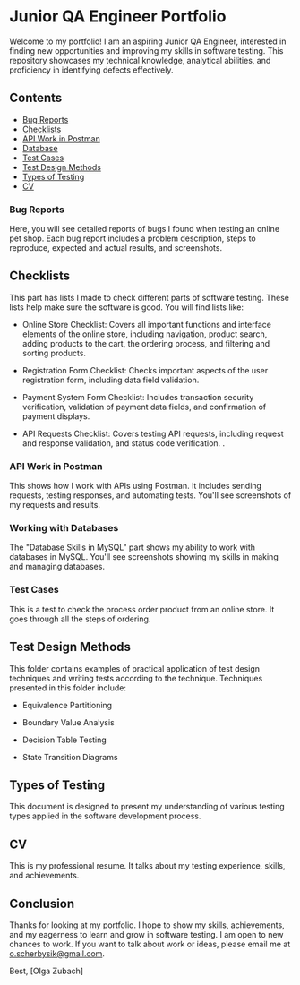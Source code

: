 # Junior QA Engineer Portfolio

Welcome to my portfolio! I am an aspiring Junior QA Engineer, interested in finding new opportunities and improving my skills in software testing. This repository showcases my technical knowledge, analytical abilities, and proficiency in identifying defects effectively.


## Contents

- [Bug Reports](OlyaZubach/Portfolio/bug_reports/)
- [Checklists](#checklists)
- [API Work in Postman](#api-work-in-postman)
- [Database ](#database)
- [Test Cases](#test-cases)
- [Test Design Methods](#test-design-methods)
- [Types of Testing](#types-of-testing)
- [CV](#cv)

### Bug Reports
Here, you will see detailed reports of bugs I found when testing an online pet shop. Each bug report includes a problem description, steps to reproduce, expected and actual results, and screenshots.


## Checklists

This part has lists I made to check different parts of software testing. These lists help make sure the software is good. You will find lists like:


- Online Store Checklist: Covers all important functions and interface elements of the online store, including navigation, product search, adding products to the cart, the ordering process, and filtering and sorting products.

- Registration Form Checklist: Checks important aspects of the user registration form, including data field validation.

- Payment System Form Checklist: Includes transaction security verification, validation of payment data fields, and confirmation of payment displays.

- API Requests Checklist: Covers testing API requests, including request and response validation, and status code verification.
.

### API Work in Postman
This shows how I work with APIs using Postman. It includes sending requests, testing responses, and automating tests. You'll see screenshots of my requests and results.

### Working with Databases
The "Database Skills in MySQL" part shows my ability to work with databases in MySQL. You'll see screenshots showing my skills in making and managing databases.

### Test Cases
This is a test to check the process order product from an online store. It goes through all the steps of ordering.

## Test Design Methods
This folder contains examples of practical application of test design techniques and writing tests according to the technique. Techniques presented in this folder include:

- Equivalence Partitioning

- Boundary Value Analysis

- Decision Table Testing

- State Transition Diagrams


## Types of Testing
This document is designed to present my understanding of various testing types applied in the software development process.


## CV
This is my professional resume. It talks about my testing experience, skills, and achievements.

## Conclusion

Thanks for looking at my portfolio. I hope to show my skills, achievements, and my eagerness to learn and grow in software testing. I am open to new chances to work. If you want to talk about work or ideas, please email me at o.scherbysik@gmail.com.

Best,
[Olga Zubach]
